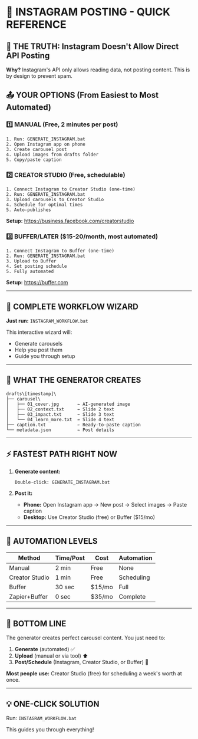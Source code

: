 # 📱 INSTAGRAM POSTING - QUICK REFERENCE

## 🎯 THE TRUTH: Instagram Doesn't Allow Direct API Posting

**Why?** Instagram's API only allows reading data, not posting content. This is by design to prevent spam.

## 📤 YOUR OPTIONS (From Easiest to Most Automated)

### 1️⃣ MANUAL (Free, 2 minutes per post)
```
1. Run: GENERATE_INSTAGRAM.bat
2. Open Instagram app on phone
3. Create carousel post
4. Upload images from drafts folder
5. Copy/paste caption
```

### 2️⃣ CREATOR STUDIO (Free, schedulable)
```
1. Connect Instagram to Creator Studio (one-time)
2. Run: GENERATE_INSTAGRAM.bat
3. Upload carousels to Creator Studio
4. Schedule for optimal times
5. Auto-publishes
```
**Setup:** https://business.facebook.com/creatorstudio

### 3️⃣ BUFFER/LATER ($15-20/month, most automated)
```
1. Connect Instagram to Buffer (one-time)
2. Run: GENERATE_INSTAGRAM.bat
3. Upload to Buffer
4. Set posting schedule
5. Fully automated
```
**Setup:** https://buffer.com

---

## 🚀 COMPLETE WORKFLOW WIZARD

**Just run:** `INSTAGRAM_WORKFLOW.bat`

This interactive wizard will:
- Generate carousels
- Help you post them
- Guide you through setup

---

## 📁 WHAT THE GENERATOR CREATES

```
drafts\[timestamp]\
├── carousel\
│   ├── 01_cover.jpg       ← AI-generated image
│   ├── 02_context.txt     ← Slide 2 text
│   ├── 03_impact.txt      ← Slide 3 text
│   └── 04_learn_more.txt  ← Slide 4 text
├── caption.txt            ← Ready-to-paste caption
└── metadata.json          ← Post details
```

---

## ⚡ FASTEST PATH RIGHT NOW

1. **Generate content:**
   ```
   Double-click: GENERATE_INSTAGRAM.bat
   ```

2. **Post it:**
   - **Phone:** Open Instagram app → New post → Select images → Paste caption
   - **Desktop:** Use Creator Studio (free) or Buffer ($15/mo)

---

## 🤖 AUTOMATION LEVELS

| Method | Time/Post | Cost | Automation |
|--------|-----------|------|------------|
| Manual | 2 min | Free | None |
| Creator Studio | 1 min | Free | Scheduling |
| Buffer | 30 sec | $15/mo | Full |
| Zapier+Buffer | 0 sec | $35/mo | Complete |

---

## 🎯 BOTTOM LINE

The generator creates perfect carousel content. You just need to:
1. **Generate** (automated) ✅
2. **Upload** (manual or via tool) ⬆️
3. **Post/Schedule** (Instagram, Creator Studio, or Buffer) 📅

**Most people use:** Creator Studio (free) for scheduling a week's worth at once.

---

## 💡 ONE-CLICK SOLUTION

Run: `INSTAGRAM_WORKFLOW.bat`

This guides you through everything!
